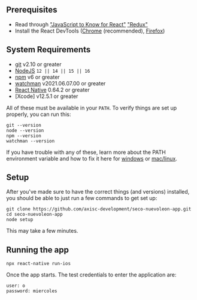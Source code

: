 ## Prerequisites

- Read through
  ["JavaScript to Know for React"](https://kentcdodds.com/blog/javascript-to-know-for-react)
  ["Redux"](https://redux.js.org/usage/index)
- Install the React DevTools
  ([Chrome](https://chrome.google.com/webstore/detail/react-developer-tools/fmkadmapgofadopljbjfkapdkoienihi?hl=en)
  (recommended),
  [Firefox](https://addons.mozilla.org/en-US/firefox/addon/react-devtools/))

## System Requirements

- [git][git] v2.10 or greater
- [NodeJS][node] `12 || 14 || 15 || 16`
- [npm][npm] v6 or greater
- [watchman][watchman] v2021.06.07.00 or greater
- [React Native][reactnative] 0.64.2 or greater
- [Xcode] v12.5.1 or greater


All of these must be available in your `PATH`. To verify things are set up
properly, you can run this:

```shell
git --version
node --version
npm --version
watchman --version
```

If you have trouble with any of these, learn more about the PATH environment
variable and how to fix it here for [windows][win-path] or
[mac/linux][mac-path].

## Setup

After you've made sure to have the correct things (and versions) installed, you
should be able to just run a few commands to get set up:

```
git clone https://github.com/axisc-development/seco-nuevoleon-app.git
cd seco-nuevoleon-app
node setup
```

This may take a few minutes.

## Running the app


```
npx react-native run-ios

```

Once the app starts. The test credentials to enter the application are:

```
user: o
password: miercoles
```


<!-- prettier-ignore-start -->
[npm]: https://www.npmjs.com/
[node]: https://nodejs.org
[git]: https://git-scm.com/
[win-path]: https://www.howtogeek.com/118594/how-to-edit-your-system-path-for-easy-command-line-access/
[mac-path]: http://stackoverflow.com/a/24322978/971592
[watchman]: https://formulae.brew.sh/formula/watchman
[reactnative]: https://reactnative.dev/docs/environment-setup
<!-- prettier-ignore-end -->
